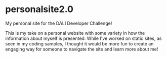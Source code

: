 # personalsite2.0

My personal site for the DALI Developer Challenge!

This is my take on a personal website with some variety in how the information about myself is presented. While I've worked on static sites, as seen in my coding samples, I thought it would be more fun to create an engaging way for someone to navigate the site and learn more about me! 
